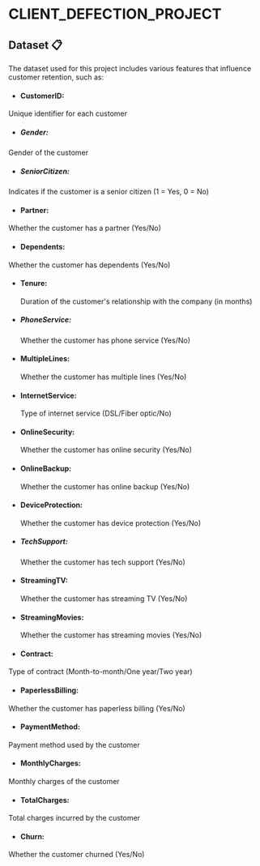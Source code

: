# CLIENT_DEFECTION_PROJECT

## Dataset 📋
The dataset used for this project includes various features that influence customer retention, such as:

* #### CustomerID:
 Unique identifier for each customer
* ##### Gender:
 Gender of the customer
* ##### SeniorCitizen:
 Indicates if the customer is a senior citizen (1 = Yes, 0 = No)
* #### Partner:
 Whether the customer has a partner (Yes/No)
* #### Dependents:
 Whether the customer has dependents (Yes/No)
* #### Tenure:
  Duration of the customer's relationship with the company (in months)
* ##### PhoneService:
  Whether the customer has phone service (Yes/No)
* #### MultipleLines:
  Whether the customer has multiple lines (Yes/No)
* #### InternetService:
  Type of internet service (DSL/Fiber optic/No)
* #### OnlineSecurity:
  Whether the customer has online security (Yes/No)
* #### OnlineBackup:
  Whether the customer has online backup (Yes/No)
* #### DeviceProtection:
  Whether the customer has device protection (Yes/No)
* ##### TechSupport:
  Whether the customer has tech support (Yes/No)
* #### StreamingTV:
  Whether the customer has streaming TV (Yes/No)
* #### StreamingMovies:
  Whether the customer has streaming movies (Yes/No)
* #### Contract:
 Type of contract (Month-to-month/One year/Two year)
* #### PaperlessBilling:
 Whether the customer has paperless billing (Yes/No)
* #### PaymentMethod:
 Payment method used by the customer
* #### MonthlyCharges:
 Monthly charges of the customer
* #### TotalCharges:
 Total charges incurred by the customer
* #### Churn:
 Whether the customer churned (Yes/No)
